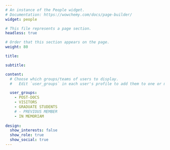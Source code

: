 ```yaml
---
# An instance of the People widget.
# Documentation: https://wowchemy.com/docs/page-builder/
widget: people

# This file represents a page section.
headless: true

# Order that this section appears on the page.
weight: 80

title: 

subtitle:

content:
  # Choose which groups/teams of users to display.
  #   Edit `user_groups` in each user's profile to add them to one or more of these groups.

  user_groups:
    - POST-DOCS
    - VISITORS
    - GRADUATE STUDENTS
    # - PREVIOUS MEMBER
    - IN MEMORIAM
    
design:
  show_interests: false
  show_role: true
  show_social: true
---
```

